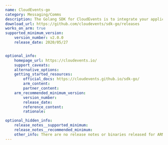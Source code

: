 ```yaml
---
name: CloudEvents-go
category: Messaging/Comms
description: The Golang SDK for CloudEvents is to integrate your application with CloudEvents.This golang module will help us to Represent CloudEvents in memory.
download_url: https://github.com/cloudevents/sdk-go/releases
works_on_arm: true
supported_minimum_version:
    version_number: v2.0.0
    release_date: 2020/05/27


optional_info:
    homepage_url: https://cloudevents.io/
    support_caveats:
    alternative_options:
    getting_started_resources:
        official_docs: https://cloudevents.github.io/sdk-go/
        arm_content:
        partner_content:
    arm_recommended_minimum_version:
        version_number:
        release_date:
        reference_content:
        rationale:

optional_hidden_info:
    release_notes__supported_minimum: 
    release_notes__recommended_minimum:
    other_info: There are no release notes or binaries released for ARM64. Cloudevents-go can be installed from the version v2.0.0.
---
```

